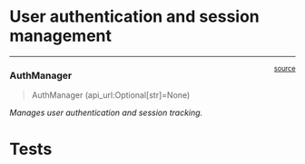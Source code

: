 # User authentication and session management


<!-- WARNING: THIS FILE WAS AUTOGENERATED! DO NOT EDIT! -->

------------------------------------------------------------------------

<a
href="https://github.com/Dyadd/wardbuddy/blob/main/wardbuddy/auth.py#L20"
target="_blank" style="float:right; font-size:smaller">source</a>

### AuthManager

>  AuthManager (api_url:Optional[str]=None)

*Manages user authentication and session tracking.*

# Tests
